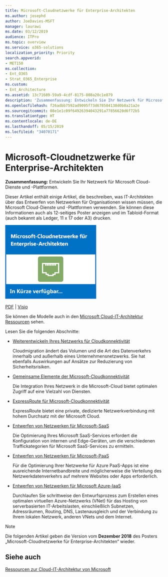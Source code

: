 ```yaml
---
title: Microsoft-Cloudnetzwerke für Enterprise-Architekten
ms.author: josephd
author: JoeDavies-MSFT
manager: laurawi
ms.date: 03/12/2019
audience: ITPro
ms.topic: overview
ms.service: o365-solutions
localization_priority: Priority
search.appverid:
- MET150
ms.collection:
- Ent_O365
- Strat_O365_Enterprise
ms.custom:
- Ent_Architecture
ms.assetid: 13c71689-59a9-4cdf-8175-808a20c1e879
description: 'Zusammenfassung: Entwickeln Sie Ihr Netzwerk für Microsoft Cloud-Dienste und -Plattformen.'
ms.openlocfilehash: f26adbb7592ad9095f73d678504138d0b8a21a2e
ms.sourcegitcommit: 08e1e1c09f64926394043291a77856620d6f72b5
ms.translationtype: HT
ms.contentlocale: de-DE
ms.lasthandoff: 05/15/2019
ms.locfileid: "34070171"
---
```

# <a name="microsoft-cloud-networking-for-enterprise-architects"></a>Microsoft-Cloudnetzwerke für Enterprise-Architekten

 **Zusammenfassung:** Entwickeln Sie Ihr Netzwerk für Microsoft Cloud-Dienste und -Plattformen.
  
Dieser Artikel enthält einige Artikel, die beschreiben, was IT-Architekten über das Entwerfen von Netzwerken für Organisationen wissen müssen, die Microsoft Cloud-Dienste und -Plattformen verwenden. Sie können diese Informationen auch als 12-seitiges Poster anzeigen und im Tabloid-Format (auch bekannt als Ledger, 11 x 17 oder A3) drucken.
  
[![Miniaturbild für Microsoft-Cloud-Netzwerkmodell](media/95e8ab6a-b4d0-4836-acc1-b0b77ebf46e6.png)  
](https://go.microsoft.com/fwlink/p/?linkid=842073)
  
[PDF](https://go.microsoft.com/fwlink/p/?linkid=842073) | [Visio](https://go.microsoft.com/fwlink/p/?linkid=842074)
  
Sie können die Modelle auch in den [Microsoft Cloud-IT-Architektur Ressourcen](microsoft-cloud-it-architecture-resources.md) sehen.
  
Lesen Sie die folgenden Abschnitte:
  
- [Weiterentwickeln Ihres Netzwerks für Cloudkonnektivität](evolving-your-network-for-cloud-connectivity.md)
    
    Cloudmigration ändert das Volumen und die Art des Datenverkehrs innerhalb und außerhalb eines Unternehmensnetzwerks. Sie hat ebenfalls Auswirkungen auf Ansätze zur Reduzierung von Sicherheitsrisiken.
    
- [Gemeinsame Elemente der Microsoft-Cloudkonnektivität](common-elements-of-microsoft-cloud-connectivity.md)
    
    Die Integration Ihres Netzwerk in die Microsoft-Cloud bietet optimalen Zugriff auf eine Vielzahl von Diensten.
    
- [ExpressRoute für Microsoft-Cloudkonnektivität](expressroute-for-microsoft-cloud-connectivity.md)
    
    ExpressRoute bietet eine private, dedizierte Netzwerkverbindung mit hohem Durchsatz mit der Microsoft Cloud.
    
- [Entwerfen von Netzwerken für Microsoft-SaaS](designing-networking-for-microsoft-saas.md)
    
    Die Optimierung Ihres Microsoft SaaS-Services erfordert die Konfiguration von internen und Edge-Geräten, um die verschiedenen Traffickategorien für Microsoft SaaS-Services zu ermitteln.
    
- [Entwerfen von Netzwerken für Microsoft-PaaS](designing-networking-for-microsoft-azure-paas.md)
    
    Für die Optimierung Ihrer Netzwerke für Azure PaaS-Apps ist eine ausreichende Internetbandbreite und möglicherweise die Verteilung des Netzwerkdatenverkehrs auf mehrere Websites oder Apps erforderlich.
    
- [Entwerfen von Netzwerken für Microsoft Azure-IaaS](designing-networking-for-microsoft-azure-iaas.md)
    
    Durchlaufen Sie schrittweise den Entwurfsprozess zum Erstellen eines optimalen virtuellen Azure-Netzwerks (VNet) für das Hosting von serverbasierten IT-Arbeitslasten, einschließlich Subnetzen, Adressräumen, Routing, DNS, Lastenausgleich und der Verbindung zu Ihrem lokalen Netzwerk, anderen VNets und dem Internet.
    
> [!NOTE]
> Die folgenden Artikel geben die Version vom **Dezember 2018** des Posters „Microsoft-Cloudnetzwerke für Enterprise-Architekten“ wieder.
  
## <a name="see-also"></a>Siehe auch

[Ressourcen zur Cloud-IT-Architektur von Microsoft](microsoft-cloud-it-architecture-resources.md)

